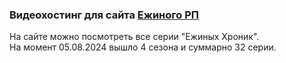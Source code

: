 ### Видеохостинг для сайта [Ежиного РП](https://hedgehog-rp.ru)
На сайте можно посмотреть все серии "Ежиных Хроник".  
На момент 05.08.2024 вышло 4 сезона и суммарно 32 серии.